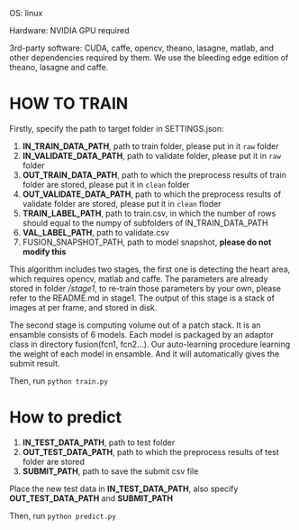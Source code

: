 
OS: linux

Hardware: NVIDIA GPU required

3rd-party software: CUDA, caffe, opencv, theano, lasagne, matlab, and other dependencies required by them. We use the bleeding edge edition of theano, lasagne and caffe.

# HOW TO TRAIN

Firstly, specify the path to target folder in SETTINGS.json:

1. **IN_TRAIN_DATA_PATH**, path to train folder, please put in it `raw` folder
2. **IN_VALIDATE_DATA_PATH**, path to validate folder, please put it in `raw` folder
3. **OUT_TRAIN_DATA_PATH**, path to which the preprocess results of train folder are stored, please put it in `clean` folder
4. **OUT_VALIDATE_DATA_PATH**, path to which the preprocess results of validate folder are stored, please put it in `clean` floder
5. **TRAIN_LABEL_PATH**, path to train.csv, in which the number of rows should equal to the numpy of subfolders of IN_TRAIN_DATA_PATH
6. **VAL_LABEL_PATH**, path to validate.csv
7. FUSION_SNAPSHOT_PATH, path to model snapshot, **please do not modify this**



This algorithm includes two stages, the first one is detecting the heart area, which requires opencv, matlab and caffe. The parameters are already stored in folder */stage1*, to re-train those parameters by your own, please refer to the README.md in stage1. The output of this stage is a stack of images at per frame, and stored in disk.

The second stage is computing volume out of a patch stack. It is an ensamble consists of 6 models. Each model is packaged by an adaptor class in directory fusion(fcn1, fcn2...). Our auto-learning procedure learning the weight of each model in ensamble. And it will automatically gives the submit result.

Then, run `python train.py`

# How to predict

1. **IN_TEST_DATA_PATH**, path to test folder
2. **OUT_TEST_DATA_PATH**, path to which the preprocess results of test folder are stored
3. **SUBMIT_PATH**, path to save the submit csv file

Place the new test data in **IN_TEST_DATA_PATH**, also specify **OUT_TEST_DATA_PATH** and **SUBMIT_PATH**

Then, run `python predict.py`
